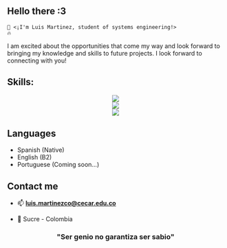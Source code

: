 ## Hello there :3
<code>🤖 <¡I'm Luis Martinez, student of systems engineering!> 🔥</code>

<p>I am excited about the opportunities that come my way and look forward to bringing my knowledge and skills to future projects. I look forward to connecting with you!</p>

## Skills:
<p align="center">
<a href="https://skillicons.dev">
<img src="https://skillicons.dev/icons?i=github,git,anaconda,bash"/><br>
<img src="https://skillicons.dev/icons?i=py,js,php"/><br>
<img src="https://skillicons.dev/icons?i=flask,django,tailwind,laravel,postman"/>
  </a>
</p>

## Languages
- Spanish (Native)
- English (B2)
- Portuguese (Coming soon...)

## Contact me

- 📫 **luis.martinezco@cecar.edu.co**</a>

- 📍 Sucre - Colombia

<h3 align="center">"Ser genio no garantiza ser sabio"</h3>
